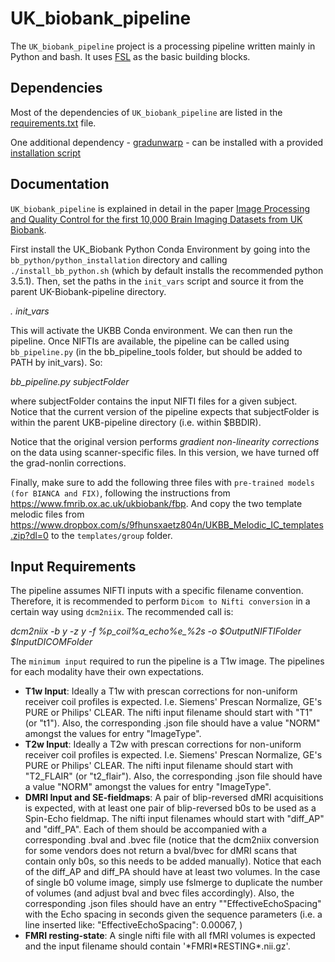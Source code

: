 UK_biobank_pipeline
===================

The `UK_biobank_pipeline` project is a processing pipeline written mainly in Python and bash. It uses [FSL](http://fsl.fmrib.ox.ac.uk/fsl/fslwiki/) as the basic building blocks.


Dependencies
------------

Most of the dependencies of `UK_biobank_pipeline` are listed in the [requirements.txt](requirements.txt) file.

One additional dependency - [gradunwarp](bb_python/python_installation/gradunwarp_FMRIB.tar.gz) - can be installed with a provided [installation script](bb_python/python_installation/install_bb_python.sh) 


Documentation
-------------

`UK_biobank_pipeline` is explained in detail in the paper [Image Processing and Quality Control for the first 10,000 Brain Imaging Datasets from UK Biobank](http://www.biorxiv.org/content/early/2017/04/24/130385).

First install the UK_Biobank Python Conda Environment by going into the `bb_python/python_installation` directory and calling `./install_bb_python.sh` (which by default installs the recommended python 3.5.1). Then, set the paths in the `init_vars` script and source it from the parent UK-Biobank-pipeline directory.

*. init_vars*

This will activate the UKBB Conda environment. We can then run the pipeline. Once NIFTIs are available, the pipeline can be called using `bb_pipeline.py` (in the bb_pipeline_tools folder, but should be added to PATH by init_vars). So:

*bb_pipeline.py subjectFolder*

where subjectFolder contains the input NIFTI files for a given subject. Notice that the current version of the pipeline expects that subjectFolder is within the parent UKB-pipeline directory (i.e. within $BBDIR).

Notice that the original version performs *gradient non-linearity corrections* on the data using scanner-specific files. In this version, we have turned off the grad-nonlin corrections.

Finally, make sure to add the following three files with `pre-trained models (for BIANCA and FIX)`, following the instructions from https://www.fmrib.ox.ac.uk/ukbiobank/fbp. And copy the two template melodic files from https://www.dropbox.com/s/9fhunsxaetz804n/UKBB_Melodic_IC_templates.zip?dl=0 to the `templates/group` folder.


Input Requirements
------------------

The pipeline assumes NIFTI inputs with a specific filename convention. Therefore, it is recommended to perform `Dicom to Nifti conversion` in a certain way using `dcm2niix`. The recommended call is:

*dcm2niix -b y -z y -f %p_coil%a_echo%e_%2s -o $OutputNIFTIFolder $InputDICOMFolder*

The `minimum input` required to run the pipeline is a T1w image. The pipelines for each modality have their own expectations.


*  **T1w Input**: Ideally a T1w with prescan corrections for non-uniform receiver coil profiles is expected. I.e. Siemens' Prescan Normalize, GE's PURE or Philips' CLEAR. The nifti input filename should start with "T1" (or "t1"). Also, the corresponding .json file should have a value "NORM" amongst the values for entry "ImageType".
*  **T2w Input**: Ideally a T2w with prescan corrections for non-uniform receiver coil profiles is expected. I.e. Siemens' Prescan Normalize, GE's PURE or Philips' CLEAR. The nifti input filename should start with "T2_FLAIR" (or "t2_flair"). Also, the corresponding .json file should have a value "NORM" amongst the values for entry "ImageType".
*  **DMRI Input and SE-fieldmaps**: A pair of blip-reversed dMRI acquisitions is expected, with at least one pair of blip-reversed b0s to be used as a Spin-Echo fieldmap. The nifti input filenames whould start with "diff_AP" and "diff_PA". Each of them should be accompanied with a corresponding .bval and .bvec file (notice that the dcm2niix conversion for some vendors does not return a bval/bvec for dMRI scans that contain only b0s, so this needs to be added manually). Notice that each of the diff_AP and diff_PA should have at least two volumes. In the case of single b0 volume image, simply use fslmerge to duplicate the number of volumes (and adjust bval and bvec files accordingly). Also, the corresponding .json files should have an entry ""EffectiveEchoSpacing" with the Echo spacing in seconds given the sequence parameters (i.e. a line inserted like: "EffectiveEchoSpacing": 0.00067, )
*  **FMRI resting-state**: A single nifti file with all fMRI volumes is expected and the input filename should contain '\*FMRI\*RESTING*.nii.gz'.